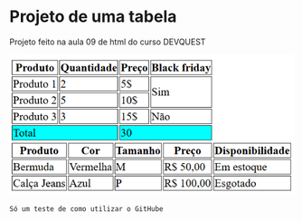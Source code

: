 # Projeto de uma tabela
Projeto feito na aula 09 de html do curso DEVQUEST 

[<img src="Captura de tela 2025-02-05 102324.png" alt= "Imagem da tabela feita na aula">](https://wesley-emanoel.github.io/Aula-Tabela/)

```
Só um teste de como utilizar o GitHube
```